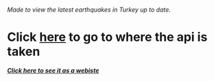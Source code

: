 ###### Made to view the latest earthquakes in Turkey up to date.

# Click [here](http://www.hasanadiguzel.com.tr/api-tutorials/son-depremler-api) to go to where the api is taken

##### [Click here to see it as a webiste](https://ufuksefa.github.io/ufuksefa/Last-Earthquake-Times-In-Turkey-With-Javascript.git)
